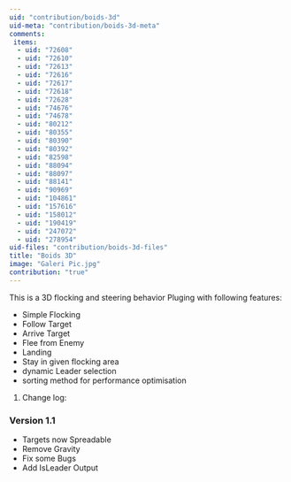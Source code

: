 ```yaml
---
uid: "contribution/boids-3d"
uid-meta: "contribution/boids-3d-meta"
comments: 
 items: 
  - uid: "72608"
  - uid: "72610"
  - uid: "72613"
  - uid: "72616"
  - uid: "72617"
  - uid: "72618"
  - uid: "72628"
  - uid: "74676"
  - uid: "74678"
  - uid: "80212"
  - uid: "80355"
  - uid: "80390"
  - uid: "80392"
  - uid: "82598"
  - uid: "88094"
  - uid: "88097"
  - uid: "88141"
  - uid: "90969"
  - uid: "104861"
  - uid: "157616"
  - uid: "158012"
  - uid: "190419"
  - uid: "247072"
  - uid: "278954"
uid-files: "contribution/boids-3d-files"
title: "Boids 3D"
image: "Galeri Pic.jpg"
contribution: "true"
---
```


This is a 3D flocking and steering behavior Pluging with following features:

- Simple Flocking 
- Follow Target
- Arrive Target
- Flee from Enemy
- Landing
- Stay in given flocking area
- dynamic Leader selection
- sorting method for performance optimisation

1.  Change log:
###  Version 1.1
- Targets now Spreadable
- Remove Gravity
- Fix some Bugs
- Add IsLeader Output